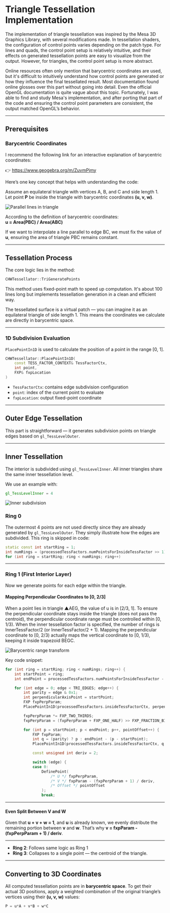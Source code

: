 # Triangle Tessellation Implementation

The implementation of triangle tessellation was inspired by the Mesa 3D Graphics Library, with several modifications made. In tessellation shaders, the configuration of control points varies depending on the patch type. For lines and quads, the control point setup is relatively intuitive, and their effects on generated tessellation points are easy to visualize from the output. However, for triangles, the control point setup is more abstract.

Online resources often only mention that barycentric coordinates are used, but it's difficult to intuitively understand how control points are generated or how they influence the final tessellated result. Most documentation found online glosses over this part without going into detail. Even the official OpenGL documentation is quite vague about this topic. Fortunately, I was able to find and study Mesa's implementation, and after porting that part of the code and ensuring the control point parameters are consistent, the output matched OpenGL’s behavior.

---

## Prerequisites

### Barycentric Coordinates

I recommend the following link for an interactive explanation of barycentric coordinates:

👉 https://www.geogebra.org/m/ZuvmPjmy

Here’s one key concept that helps with understanding the code:

Assume an equilateral triangle with vertices A, B, and C and side length 1. Let point **P** be inside the triangle with barycentric coordinates **(u, v, w)**.

![Parallel lines in triangle](image-1.png)

According to the definition of barycentric coordinates:  
**u = Area(PBC) / Area(ABC)**

If we want to interpolate a line parallel to edge BC, we must fix the value of **u**, ensuring the area of triangle PBC remains constant.

---

## Tessellation Process

The core logic lies in the method:

```cpp
CHWTessellator::TriGeneratePoints
```

This method uses fixed-point math to speed up computation. It's about 100 lines long but implements tessellation generation in a clean and efficient way.

The tessellated surface is a virtual patch — you can imagine it as an equilateral triangle of side length 1. This means the coordinates we calculate are directly in barycentric space.

---

### 1D Subdivision Evaluation

`PlacePointIn1D` is used to calculate the position of a point in the range [0, 1].

```cpp
CHWTessellator::PlacePointIn1D(
    const TESS_FACTOR_CONTEXT& TessFactorCtx,
    int point,
    FXP& fxpLocation
)
```

- `TessFactorCtx`: contains edge subdivision configuration
- `point`: index of the current point to evaluate
- `fxpLocation`: output fixed-point coordinate

---

## Outer Edge Tessellation

This part is straightforward — it generates subdivision points on triangle edges based on `gl_TessLevelOuter`.

---

## Inner Tessellation

The interior is subdivided using `gl_TessLevelInner`. All inner triangles share the same inner tessellation level.

We use an example with:

```glsl
gl_TessLevelInner = 4
```

![Inner subdivision](image.png)

### Ring 0

The outermost 4 points are not used directly since they are already generated by `gl_TessLevelOuter`. They simply illustrate how the edges are subdivided. This ring is skipped in code:

```cpp
static const int startRing = 1;
int numRings = (processedTessFactors.numPointsForInsideTessFactor >> 1);
for (int ring = startRing; ring < numRings; ring++)
```

---

### Ring 1 (First Interior Layer)

Now we generate points for each edge within the triangle.

#### Mapping Perpendicular Coordinates to [0, 2/3]

When a point lies in triangle ▲AEG, the value of u is in [2/3, 1]. To ensure the perpendicular coordinate stays inside the triangle (does not pass the centroid), the perpendicular coordinate range must be controlled within [0, 1/3). When the inner tessellation factor is specified, the number of rings is InnerTessFactor/2 (or InnerTessFactor/2 + 1). Mapping the perpendicular coordinate to [0, 2/3) actually maps the vertical coordinate to [0, 1/3), keeping it inside trapezoid BEGC.

![Barycentric range transform](image-2.png)

Key code snippet:

```cpp
for (int ring = startRing; ring < numRings; ring++) {
    int startPoint = ring;
    int endPoint = processedTessFactors.numPointsForInsideTessFactor - 1 - startPoint;

    for (int edge = 0; edge < TRI_EDGES; edge++) {
        int parity = edge & 0x1;
        int perpendicularAxisPoint = startPoint;
        FXP fxpPerpParam;
        PlacePointIn1D(processedTessFactors.insideTessFactorCtx, perpendicularAxisPoint, fxpPerpParam);

        fxpPerpParam *= FXP_TWO_THIRDS;
        fxpPerpParam = (fxpPerpParam + FXP_ONE_HALF) >> FXP_FRACTION_BITS;

        for (int p = startPoint; p < endPoint; p++, pointOffset++) {
            FXP fxpParam;
            int q = (parity) ? p : endPoint - (p - startPoint);
            PlacePointIn1D(processedTessFactors.insideTessFactorCtx, q, fxpParam);

            const unsigned int deriv = 2;

            switch (edge) {
            case 0:
                DefinePoint(
                    /* U */ fxpPerpParam,
                    /* V */ fxpParam - (fxpPerpParam + 1) / deriv,
                    /* Offset */ pointOffset
                );
                break;
```

---

#### Even Split Between V and W

Given that **u + v + w = 1**, and **u** is already known, we evenly distribute the remaining portion between **v** and **w**. That’s why **v = fxpParam - (fxpPerpParam + 1) / deriv**.

---

- **Ring 2**: Follows same logic as Ring 1
- **Ring 3**: Collapses to a single point — the centroid of the triangle.

---

## Converting to 3D Coordinates

All computed tessellation points are in **barycentric space**. To get their actual 3D positions, apply a weighted combination of the original triangle’s vertices using their **(u, v, w)** values:

```cpp
P = u*A + v*B + w*C
```